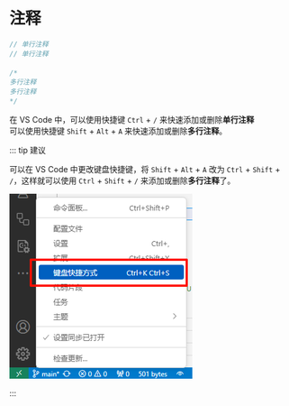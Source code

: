 # 注释

```go
// 单行注释
// 单行注释

/*
多行注释
多行注释
*/
```

在 VS Code 中，可以使用快捷键 `Ctrl` + `/` 来快速添加或删除**单行注释**  
可以使用快捷键 `Shift` + `Alt` + `A` 来快速添加或删除**多行注释**。

::: tip 建议

可以在 VS Code 中更改键盘快捷键，将 `Shift` + `Alt` + `A` 改为 `Ctrl` + `Shift` + `/`，这样就可以使用 `Ctrl` + `Shift` + `/` 来添加或删除**多行注释**了。

![alt text](image-8.png)

:::
